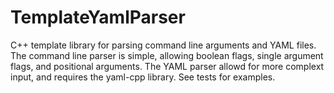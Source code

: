# TemplateYamlParser
C++ template library for parsing command line arguments and YAML files. The command line parser is simple, allowing boolean flags, single argument flags, and positional arguments. The YAML parser allowd for more complext input, and requires the yaml-cpp library. See tests for examples.
